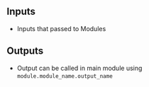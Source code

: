 ## Inputs
- Inputs that passed to Modules

## Outputs
- Output can be called in main module using `module.module_name.output_name`